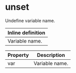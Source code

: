 # unset

Undefine variable name. 

| Inline definition |
| -------- |
| Variable name. |


| Property | Description |
| ------- | -------- |
| var | Variable name.  |

